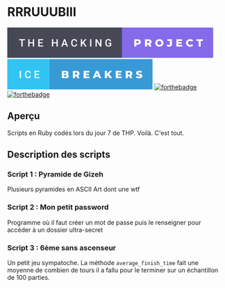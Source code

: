 # RRRUUUBIII

[![forthebadge](./badges/the-hacking-project-badge.svg)](http://www.forthebadge.com)
[![forthebadge](./badges/ice-breakers-badge.svg)](http://www.forthebadge.com)
[![forthebadge](https://forthebadge.com/images/badges/made-with-ruby.svg)](https://forthebadge.com)
[![forthebadge](https://forthebadge.com/images/badges/contains-17-coffee-cups.svg)](https://forthebadge.com)

## Aperçu

Scripts en Ruby codés lors du jour 7 de THP. Voilà. C'est tout.

## Description des scripts

### Script 1 : Pyramide de Gizeh

Plusieurs pyramides en ASCII Art dont une wtf

### Script 2 : Mon petit password

Programme où il faut créer un mot de passe puis le renseigner pour accéder à un dossier ultra-secret

### Script 3 : 6ème sans ascenseur

Un petit jeu sympatoche. La méthode `average_finish_time` fait une moyenne de combien de tours il a fallu pour le terminer sur un échantillon de 100 parties.
